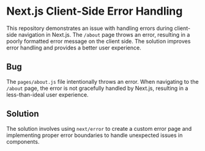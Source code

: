 # Next.js Client-Side Error Handling

This repository demonstrates an issue with handling errors during client-side navigation in Next.js. The `/about` page throws an error, resulting in a poorly formatted error message on the client side.  The solution improves error handling and provides a better user experience.

## Bug

The `pages/about.js` file intentionally throws an error. When navigating to the `/about` page, the error is not gracefully handled by Next.js, resulting in a less-than-ideal user experience.

## Solution

The solution involves using `next/error` to create a custom error page and implementing proper error boundaries to handle unexpected issues in components.